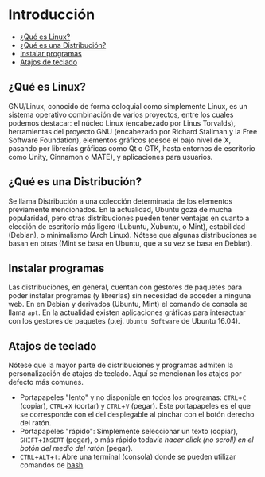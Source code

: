 # Introducción

- [¿Qué es Linux?](#qué-es-linux)
- [¿Qué es una Distribución?](#qué-es-una-distribución)
- [Instalar programas](#instalar-programas)
- [Atajos de teclado](#atajos-de-teclado)

## ¿Qué es Linux?
GNU/Linux, conocido de forma coloquial como simplemente Linux, es un sistema operativo combinación de varios proyectos, entre los cuales podemos destacar: el núcleo Linux (encabezado por Linus Torvalds), herramientas del proyecto GNU (encabezado por Richard Stallman y la Free Software Foundation), elementos gráficos (desde el bajo nivel de X, pasando por librerías gráficas como Qt o GTK, hasta entornos de escritorio como Unity, Cinnamon o MATE), y aplicaciones para usuarios.

## ¿Qué es una Distribución?
Se llama Distribución a una colección determinada de los elementos previamente mencionados. En la actualidad, Ubuntu goza de mucha popularidad, pero otras distribuciones pueden tener ventajas en cuanto a elección de escritorio más ligero (Lubuntu, Xubuntu, o Mint), estabilidad (Debian), o minimalismo (Arch Linux). Nótese que algunas distribuciones se basan en otras (Mint se basa en Ubuntu, que a su vez se basa en Debian).

## Instalar programas
Las distribuciones, en general, cuentan con gestores de paquetes para poder instalar programas (y librerías) sin necesidad de acceder a ninguna web. En en Debian y derivados (Ubuntu, Mint) el comando de consola se llama `apt`. En la actualidad existen aplicaciones gráficas para interactuar con los gestores de paquetes (p.ej. `Ubuntu Software` de Ubuntu 16.04).

## Atajos de teclado
Nótese que la mayor parte de distribuciones y programas admiten la personalización de atajos de teclado. Aquí se mencionan los atajos por defecto más comunes.

- Portapapeles "lento" y no disponible en todos los programas: `CTRL`+`C` (copiar), `CTRL`+`X` (cortar) y `CTRL`+`V` (pegar). Este portapapeles es el que se corresponde con el del desplegable al pinchar con el botón derecho del ratón.
- Portapapeles "rápido": Simplemente seleccionar un texto (copiar), `SHIFT`+`INSERT` (pegar), o más rápido todavía _hacer click (no scroll) en el botón del medio del ratón_ (pegar).
- `CTRL`+`ALT`+`t`: Abre una terminal (consola) donde se pueden utilizar comandos de [bash](bash.md).
